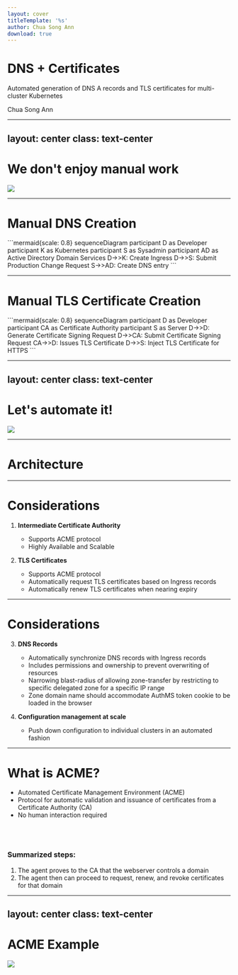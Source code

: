 ```yaml
---
layout: cover
titleTemplate: '%s'
author: Chua Song Ann
download: true
---
```


# DNS + Certificates

Automated generation of DNS A records and TLS certificates for multi-cluster Kubernetes

<div class="uppercase text-sm tracking-widest">
  Chua Song Ann
</div>


---
layout: center
class: text-center
---

# We don't enjoy manual work

<div class="flex items-center justify-center">
  <img class="h-70" src="/manual-labor.gif">
</div>


---

# Manual DNS Creation

<div class="flex items-center justify-center mt-20">
```mermaid{scale: 0.8}
sequenceDiagram
  participant D as Developer
  participant K as Kubernetes
  participant S as Sysadmin
  participant AD as Active Directory Domain Services
  D->>K: Create Ingress
  D->>S: Submit Production Change Request
  S->>AD: Create DNS entry
```
</div>


---

# Manual TLS Certificate Creation

<div class="flex items-center justify-center mt-15">
```mermaid{scale: 0.8}
sequenceDiagram
  participant D as Developer
  participant CA as Certificate Authority
  participant S as Server
  D->>D: Generate Certificate Signing Request
  D->>CA: Submit Certificate Signing Request
  CA->>D: Issues TLS Certificate
  D->>S: Inject TLS Certificate for HTTPS
```
</div>


---
layout: center
class: text-center
---

# Let's automate it!

<div class="flex items-center justify-center">
  <img class="h-70" src="/automated.gif">
</div>

---

# Architecture

<div class="flex items-center justify-center h-110">
<LightOrDark>
<template #dark>
```plantuml{scale: 0.8}
@startuml
skinparam {
  backgroundcolor transparent
  rectangle<<DUMMY>> {
    borderColor transparent
    stereotypeFontSize 0
    fontSize 0
  }
}
!include https://raw.githubusercontent.com/plantuml-stdlib/C4-PlantUML/master/C4_Context.puml
!include https://raw.githubusercontent.com/plantuml-stdlib/C4-PlantUML/master/C4_Deployment.puml

HIDE_STEREOTYPE()

UpdateBoundaryStyle($fontColor="#d2d4d2",$borderColor="#d2d4d2",$borderStyle="line")
UpdateRelStyle($textColor="#d2d4d2",$lineColor="#d2d4d2")
AddBoundaryTag("zone", $bgColor="#1f427a", $fontColor="white", $borderThickness="0")

Person(dev,"Developer",)
Boundary(a0,'Kubernetes Cluster' ){
  rectangle padding <<DUMMY>> {
    System(ingress,"Ingress-App")
    System(ext_dns,"External-DNS")
    System(cert_mgr,"Cert-Manager")
    System(acme_pod,"ACME Solver")
    System(acme_ing,"Ingress-ACME")
    Container(cert,"Cert-Secret")
  }
}
System(vra, "VMware vRealise Automation")
Boundary(b0,"Active Directory Domain Services") {
  rectangle padding2 <<DUMMY>> {
    Boundary(zone,"example.com","DNS Zone",$tags="zone"){
      Container(record,"app.example.com","'A' record")
    }
    Person_Ext(svc_acc,"Minimum permissible account",$sprite="robot")
  }
}
System(ca, "Smallstep","Intermediate Certificate Authority")

Rel_R(dev,vra,"Use  account  creation  catalog")
Rel(vra,svc_acc,"Creates  minimum  permissible  account")
Rel(dev,ingress,"Creates  Ingress-01")
Rel_R(ingress,ext_dns,"External-DNS  detects  new  ingress")
Rel_D(ingress,cert_mgr,"Cert-Manager  detects  new  ingress")
Rel_R(ext_dns,svc_acc,"Syncs  with  DNS  Zone  using  minimum  permissible  account")
Rel_D(svc_acc,record,"Creates  'A'  record")
BiRel_L(cert_mgr,ca,"Communicates  with  Intermediate  Certificate  Authority")
Rel(cert_mgr,acme_pod,"Creates  pod  hosting  HTTP-01  challenge")
Rel_D(cert_mgr,acme_ing,"Creates  HTTP-01  ingress")
Rel(ca,acme_ing,"Verifies  HTTP-01  challenge")
Rel_R(acme_ing,acme_pod,"")
Rel_R(cert_mgr,cert,"Creates  secret  containing  TLS  certificate")
Rel(ingress,cert,"Refers  to  secret  for  TLS  certificate")
@enduml
```
</template>
<template #light>
```plantuml{scale: 0.8}
@startuml
skinparam {
  backgroundcolor transparent
  rectangle<<DUMMY>> {
    borderColor transparent
    stereotypeFontSize 0
    fontSize 0
  }
}
!include https://raw.githubusercontent.com/plantuml-stdlib/C4-PlantUML/master/C4_Context.puml
!include https://raw.githubusercontent.com/plantuml-stdlib/C4-PlantUML/master/C4_Deployment.puml

HIDE_STEREOTYPE()

UpdateBoundaryStyle($borderStyle="line")
AddBoundaryTag("zone", $bgColor="#1f427a", $fontColor="white", $borderThickness="0")

Person(dev,"Developer",)
Boundary(a0,'Kubernetes Cluster' ){
  rectangle padding <<DUMMY>> {
    System(ingress,"Ingress-App")
    System(ext_dns,"External-DNS")
    System(cert_mgr,"Cert-Manager")
    System(acme_pod,"ACME Solver")
    System(acme_ing,"Ingress-ACME")
    Container(cert,"Cert-Secret")
  }
}
System(vra, "VMware vRealise Automation")
Boundary(b0,"Active Directory Domain Services") {
  rectangle padding2 <<DUMMY>> {
    Boundary(zone,"example.com","DNS Zone",$tags="zone"){
      Container(record,"app.example.com","'A' record")
    }
    Person_Ext(svc_acc,"Minimum permissible account",$sprite="robot")
  }
}
System(ca, "Smallstep","Intermediate Certificate Authority")

Rel_R(dev,vra,"Use  account  creation  catalog")
Rel(vra,svc_acc,"Creates  minimum  permissible  account")
Rel(dev,ingress,"Creates  Ingress-01")
Rel_R(ingress,ext_dns,"External-DNS  detects  new  ingress")
Rel_D(ingress,cert_mgr,"Cert-Manager  detects  new  ingress")
Rel_R(ext_dns,svc_acc,"Syncs  with  DNS  Zone  using  minimum  permissible  account")
Rel_D(svc_acc,record,"Creates  'A'  record")
BiRel_L(cert_mgr,ca,"Communicates  with  Intermediate  Certificate  Authority")
Rel(cert_mgr,acme_pod,"Creates  pod  hosting  HTTP-01  challenge")
Rel_D(cert_mgr,acme_ing,"Creates  HTTP-01  ingress")
Rel(ca,acme_ing,"Verifies  HTTP-01  challenge")
Rel_R(acme_ing,acme_pod,"")
Rel_R(cert_mgr,cert,"Creates  secret  containing  TLS  certificate")
Rel(ingress,cert,"Refers  to  secret  for  TLS  certificate")
@enduml
```
</template>
</LightOrDark>
</div>


---

# Considerations
<div class="mt-10"></div>

1. **Intermediate Certificate Authority**
    - Supports ACME protocol
    - Highly Available and Scalable

2. **TLS Certificates**
    - Supports ACME protocol
    - Automatically request TLS certificates based on Ingress records
    - Automatically renew TLS certificates when nearing expiry


---

# Considerations
<div class="mt-10"></div>

3. **DNS Records**
    - Automatically synchronize DNS records with Ingress records
    - Includes permissions and ownership to prevent overwriting of resources
    - Narrowing blast-radius of allowing zone-transfer by restricting to specific delegated zone for a specific IP range
    - Zone domain name should accommodate AuthMS token cookie to be loaded in the browser

4. **Configuration management at scale**
    - Push down configuration to individual clusters in an automated fashion

---

# What is ACME?
<div class="mt-10"></div>

- Automated Certificate Management Environment (ACME)
- Protocol for automatic validation and issuance of certificates from a Certificate Authority (CA)
- No human interaction required

<br><br>

### Summarized steps:
1. The agent proves to the CA that the webserver controls a domain
2. The agent then can proceed to request, renew, and revoke certificates for that domain


---
layout: center
class: text-center
---

# ACME Example

<div class="flex items-center justify-center">
  <img class="h-90" src="/acme.png">
</div>